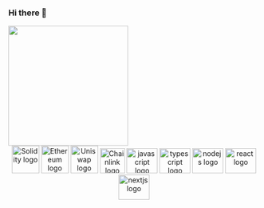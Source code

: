### Hi there 👋

<img src="https://external-content.duckduckgo.com/iu/?u=https%3A%2F%2Fsteemitimages.com%2F0x0%2Fhttps%3A%2F%2Fres.cloudinary.com%2Fhpiynhbhq%2Fimage%2Fupload%2Fv1517631979%2Fygp4mfqu3l5nl4bucajl.gif&f=1&nofb=1" width="240px" align="center">

<div align="center">
  <img src="https://upload.wikimedia.org/wikipedia/commons/9/98/Solidity_logo.svg" height="55" width="55" alt="Solidity logo"  />
  <img src="https://upload.wikimedia.org/wikipedia/commons/7/70/Ethereum_logo.svg" height="55" width="55" alt="Ethereum logo"  />
  <img src="https://upload.wikimedia.org/wikipedia/commons/8/82/Uniswap_Logo.png" height="55" width="55" alt="Uniswap logo"  />
  <img src="https://upload.wikimedia.org/wikipedia/commons/d/dd/Chainlink_Logo.png" height="50" width="50" alt="Chainlink logo"  />
  
  <img src="https://cdn.jsdelivr.net/gh/devicons/devicon/icons/javascript/javascript-original.svg" height="50" width="62" alt="javascript logo"  />
  <img src="https://cdn.jsdelivr.net/gh/devicons/devicon/icons/typescript/typescript-plain.svg" height="50" width="62" alt="typescript logo"  />
  <img src="https://cdn.jsdelivr.net/gh/devicons/devicon/icons/nodejs/nodejs-original.svg" height="50" width="62" alt="nodejs logo"  />
  <img src="https://cdn.jsdelivr.net/gh/devicons/devicon/icons/react/react-original.svg" height="50" width="62" alt="react logo"  />
  <img src="https://cdn.jsdelivr.net/gh/devicons/devicon/icons/nextjs/nextjs-original.svg" height="50" width="62" alt="nextjs logo"  />
</div>

